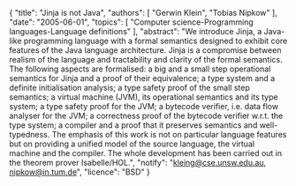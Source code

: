 {
    "title": "Jinja is not Java",
    "authors": [
        "Gerwin Klein",
        "Tobias Nipkow"
    ],
    "date": "2005-06-01",
    "topics": [
        "Computer science-Programming languages-Language definitions"
    ],
    "abstract": "We introduce Jinja, a Java-like programming language with a formal semantics designed to exhibit core features of the Java language architecture. Jinja is a compromise between realism of the language and tractability and clarity of the formal semantics. The following aspects are formalised: a big and a small step operational semantics for Jinja and a proof of their equivalence; a type system and a definite initialisation analysis; a type safety proof of the small step semantics; a virtual machine (JVM), its operational semantics and its type system; a type safety proof for the JVM; a bytecode verifier, i.e. data flow analyser for the JVM; a correctness proof of the bytecode verifier w.r.t. the type system; a compiler and a proof that it preserves semantics and well-typedness. The emphasis of this work is not on particular language features but on providing a unified model of the source language, the virtual machine and the compiler. The whole development has been carried out in the theorem prover Isabelle/HOL.",
    "notify": "kleing@cse.unsw.edu.au, nipkow@in.tum.de",
    "licence": "BSD"
}